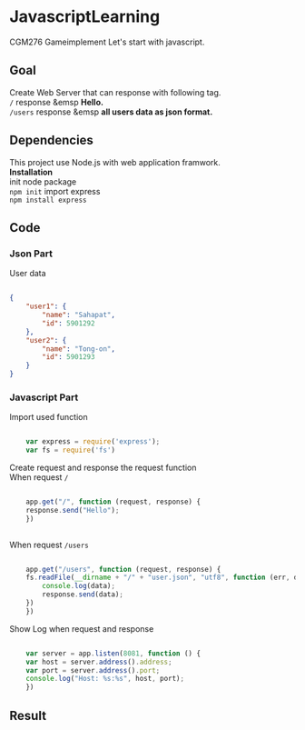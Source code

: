 # JavascriptLearning
CGM276 Gameimplement Let's start with javascript.

## Goal
Create Web Server that can response with following tag.<br>
`/` response &emsp **Hello.** <br>
`/users` response &emsp **all users data as json format.** <br>

## Dependencies
This project use Node.js with web application framwork.<br>
**Installation**<br>
init node package <br/>
`npm init`
import express <br>
`npm install express`

## Code

### Json Part
User data<br>

```json

{
    "user1": {
        "name": "Sahapat",
        "id": 5901292
    },
    "user2": {
        "name": "Tong-on",
        "id": 5901293
    }
}

```

### Javascript Part

Import used function<br>

```javascript

    var express = require('express');
    var fs = require('fs')

```

Create request and response the request function<br>
When request `/`
```javascript

    app.get("/", function (request, response) {
    response.send("Hello");
    })
    
```
When request `/users`
```javascript

    app.get("/users", function (request, response) {
    fs.readFile(__dirname + "/" + "user.json", "utf8", function (err, data) {
        console.log(data);
        response.send(data);
    })
    })

```
Show Log when request and response
```javascript

    var server = app.listen(8081, function () {
    var host = server.address().address;
    var port = server.address().port;
    console.log("Host: %s:%s", host, port);
    })

```

## Result